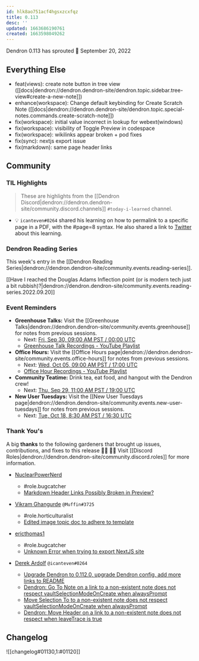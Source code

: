 ```yaml
---
id: hlk8ao751acf4hgsxzcxfqz
title: 0.113
desc: ''
updated: 1663686190761
created: 1663598049262
---
```


Dendron 0.113 has sprouted  🌱
September 20, 2022

## Everything Else

- feat(views): create note button in tree view ([[docs|dendron://dendron.dendron-site/dendron.topic.sidebar.tree-view#create-a-new-note]])
- enhance(workspace): Change default keybinding for Create Scratch Note ([[docs|dendron://dendron.dendron-site/dendron.topic.special-notes.commands.create-scratch-note]])
- fix(workspace): initial value incorrect in lookup for webext(windows)
- fix(workspace): visibility of Toggle Preview in codespace
- fix(workspace): wikilinks appear broken + pod fixes
- fix(sync): nextjs export issue
- fix(markdown): same page header links

## Community


### TIL Highlights

> These are highlights from the [[Dendron Discord|dendron://dendron.dendron-site/community.discord.channels]] `#today-i-learned` channel.

- 💡 `icanteven#0264` shared his learning on how to permalink to a specific page in a PDF, with the #page=8 syntax. He also shared a link to [Twitter](https://twitter.com/ericholscher/status/1569386224393293825) about this learning.

### Dendron Reading Series

This week's entry in the [[Dendron Reading Series|dendron://dendron.dendron-site/community.events.reading-series]].

[[Have I reached the Douglas Adams Inflection point (or is modern tech just a bit rubbish)?|dendron://dendron.dendron-site/community.events.reading-series.2022.09.20]]


### Event Reminders

- **Greenhouse Talks:** Visit the [[Greenhouse Talks|dendron://dendron.dendron-site/community.events.greenhouse]] for notes from previous sessions.
    - Next: [Fri, Sep 30, 09:00 AM PST / 00:00 UTC](https://link.dendron.so/luma)
    - [Greenhouse Talk Recordings - YouTube Playlist](https://link.dendron.so/greenhouse)
- **Office Hours:** Visit the [[Office Hours page|dendron://dendron.dendron-site/community.events.office-hours]] for notes from previous sessions.
    - Next: [Wed, Oct 05, 09:00 AM PST / 17:00 UTC](https://link.dendron.so/luma)
    - [Office Hour Recordings - YouTube Playlist](https://link.dendron.so/6yPa)
- **Community Teatime:** Drink tea, eat food, and hangout with the Dendron crew!
    - Next: [Thu, Sep 29, 11:00 AM PST / 19:00 UTC](https://link.dendron.so/luma)
- **New User Tuesdays:** Visit the [[New User Tuesdays page|dendron://dendron.dendron-site/community.events.new-user-tuesdays]] for notes from previous sessions.
    - Next: [Tue, Oct 18, 8:30 AM PST / 16:30 UTC](https://link.dendron.so/luma)


### Thank You's

A big **thanks** to the following gardeners that brought up issues, contributions, and fixes to this release :man_farmer: :woman_farmer: 
Visit [[Discord Roles|dendron://dendron.dendron-site/community.discord.roles]] for more information.

- [NuclearPowerNerd](https://github.com/NuclearPowerNerd)
  - #role.bugcatcher
  - [Markdown Header Links Possibly Broken in Preview?](https://github.com/dendronhq/dendron/discussions/3529)

- [Vikram Ghangurde](https://github.com/ghanvik) `@Muffin#3725`
  - #role.horticulturalist
  - [Edited image topic doc to adhere to template](https://github.com/dendronhq/dendron-site/pull/645#pullrequestreview-1110671523)

- [ericthomas1](https://github.com/ericthomas1)
  - #role.bugcatcher
  - [Unknown Error when trying to export NextJS site](https://github.com/dendronhq/dendron/issues/3545)

- [Derek Ardolf](https://github.com/ScriptAutomate) `@icanteven#0264`
  - [Upgrade Dendron to 0.112.0, upgrade Dendron config, add more links to README](https://gitlab.com/dendronhq/template.publish.gitlab/-/merge_requests/2)
  - [Dendron: Go To Note on a link to a non-existent note does not respect vaultSelectionModeOnCreate when alwaysPrompt](https://github.com/dendronhq/dendron/issues/3546)
  - [Move Selection To to a non-existent note does not respect vaultSelectionModeOnCreate when alwaysPrompt](https://github.com/dendronhq/dendron/issues/3547)
  - [Dendron: Move Header on a link to a non-existent note does not respect when leaveTrace is true](https://github.com/dendronhq/dendron/issues/3548)


## Changelog
![[changelog#01130,1:#01120]]
